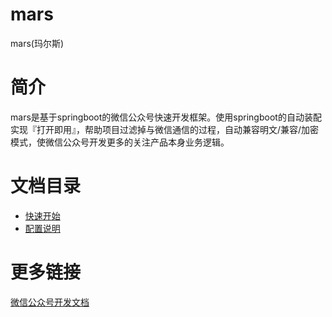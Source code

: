 # mars
mars(玛尔斯)
# 简介
mars是基于springboot的微信公众号快速开发框架。使用springboot的自动装配实现『打开即用』，帮助项目过滤掉与微信通信的过程，自动兼容明文/兼容/加密模式，使微信公众号开发更多的关注产品本身业务逻辑。
# 文档目录
+ [快速开始](https://github.com/howwrite/mars/wiki/QuickStart)
+ [配置说明](https://github.com/howwrite/mars/wiki/config)

# 更多链接
[微信公众号开发文档](https://developers.weixin.qq.com/doc/offiaccount/Getting_Started/Overview.html)